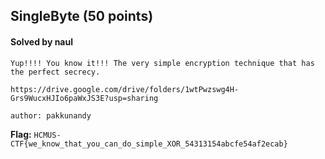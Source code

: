## SingleByte (50 points)

#### Solved by naul

```
Yup!!!! You know it!!! The very simple encryption technique that has the perfect secrecy.

https://drive.google.com/drive/folders/1wtPwzswg4H-Grs9WucxHJIo6paWxJS3E?usp=sharing

author: pakkunandy
```

**Flag:** `HCMUS-CTF{we_know_that_you_can_do_simple_XOR_54313154abcfe54af2ecab}`
